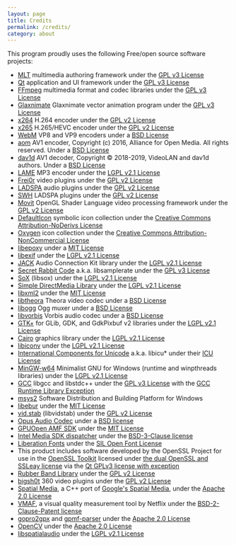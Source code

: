 ```yaml
---
layout: page
title: Credits
permalink: /credits/
category: about
---
```


This program proudly uses the following Free/open source software
projects:

-   [MLT](http://www.mltframework.org/) multimedia authoring framework
    under the [GPL v3 License](http://www.gnu.org/licenses/gpl-3.0.html)
-   [Qt](http://qt-project.org/) application and UI framework under the
    [GPL v3 License](http://www.gnu.org/licenses/gpl-3.0.html)
-   [FFmpeg](http://www.ffmpeg.org/) multimedia format and codec
    libraries under the [GPL v3 License](http://www.gnu.org/licenses/gpl-3.0.html)
-   [Glaxnimate](https://glaxnimate.mattbas.org/) Glaxnimate vector animation program under the
    [GPL v3 License](http://www.gnu.org/licenses/gpl-3.0.html)
-   [x264](http://www.videolan.org/developers/x264.html) H.264 encoder
    under the [GPL v2 License](http://www.gnu.org/licenses/gpl-2.0.html)
-   [x265](http://x265.org/) H.265/HEVC encoder under the [GPL v2
    License](http://www.gnu.org/licenses/gpl-2.0.html)
-   [WebM](http://www.webmproject.org/) VP8 and VP9 encoders under a [BSD
    License](http://www.webmproject.org/license/software/)
-   [aom](https://aomedia.googlesource.com/aom/) AV1 encoder, Copyright (c) 2016, Alliance for Open Media. All rights reserved. Under a [BSD
    License](https://aomedia.googlesource.com/aom/+/refs/heads/master/LICENSE)
-   [dav1d](https://www.videolan.org/projects/dav1d.html) AV1 decoder, Copyright © 2018-2019, VideoLAN and dav1d authors. Under a [BSD
    License](https://code.videolan.org/videolan/dav1d/-/blob/master/COPYING)
-   [LAME](http://lame.sourceforge.net/) MP3 encoder under the [LGPL
    v2.1 License](http://www.gnu.org/licenses/lgpl-2.1.html)
-   [Frei0r](http://www.dyne.org/software/frei0r/) video plugins under
    the [GPL v2 License](http://www.gnu.org/licenses/gpl-2.0.html)
-   [LADSPA](http://www.ladspa.org/) audio plugins under the [GPL v2
    License](http://www.gnu.org/licenses/gpl-2.0.html)
-   [SWH](https://github.com/swh/ladspa) LADSPA plugins under the [GPL v2
    License](http://www.gnu.org/licenses/gpl-2.0.html)
-   [Movit](http://git.sesse.net/movit/) OpenGL Shader Language video
    processing framework under the [GPL v2
    License](http://www.gnu.org/licenses/gpl-2.0.html)
-   [DefaultIcon](http://www.defaulticon.com/) symbolic icon collection
    under the [Creative Commons Attribution-NoDerivs
    License](http://creativecommons.org/licenses/by-nd/3.0/legalcode)
-   [Oxygen](http://www.oxygen-icons.org/) icon collection under the
    [Creative Commons Attribution-NonCommercial
    License](http://creativecommons.org/licenses/by-nc/2.5/legalcode)
-   [libepoxy](https://github.com/anholt/libepoxy) under a [MIT
    License](https://raw.githubusercontent.com/anholt/libepoxy/master/COPYING)
-   [libexif](http://libexif.sourceforge.net/) under the [LGPL v2.1
    License](http://www.gnu.org/licenses/lgpl-2.1.html)
-   [JACK](http://jackaudio.org/) Audio Connection Kit library under the
    [LGPL v2.1 License](http://www.gnu.org/licenses/lgpl-2.1.html)
-   [Secret Rabbit Code](http://www.mega-nerd.com/SRC/) a.k.a.
    libsamplerate under the [GPL v3
    License](http://www.gnu.org/licenses/gpl-3.0.html)
-   [SoX](http://sox.sourceforge.net/) (libsox) under the [LGPL v2.1
    License](http://www.gnu.org/licenses/lgpl-2.1.html)
-   [Simple DirectMedia Library](http://www.libsdl.org/) under the
    [LGPL v2.1 License](http://www.gnu.org/licenses/lgpl-2.1.html)
-   [libxml2](http://www.xmlsoft.org/) under the [MIT
    License](http://opensource.org/licenses/mit-license.php)
-   [libtheora](http://www.theora.org/) Theora video codec under a [BSD
    License](https://svn.xiph.org/trunk/theora/LICENSE)
-   [libogg](http://xiph.org/ogg/) Ogg muxer under a [BSD
    License](http://www.xiph.org/licenses/bsd/)
-   [libvorbis](http://xiph.org/vorbis/) Vorbis audio codec under a [BSD
    License](http://www.xiph.org/licenses/bsd/)
-   [GTK+](http://www.gtk.org/) for GLib, GDK, and GdkPixbuf v2
    libraries under the [LGPL v2.1
    License](http://www.gnu.org/licenses/lgpl-2.1.html)
-   [Cairo](http://cairographics.org/) graphics library under the [LGPL
    v2.1 License](http://www.gnu.org/licenses/lgpl-2.1.html)
-   [libiconv](http://www.gnu.org/software/libiconv/) under the [LGPL
    v2.1 License](http://www.gnu.org/licenses/lgpl-2.1.html)
-   [International Components for
    Unicode](http://site.icu-project.org/) a.k.a. libicu\* under their
    [ICU
    License](http://source.icu-project.org/repos/icu/icu/trunk/license.html)
-   [MinGW-w64](http://mingw-w64.sourceforge.net/) Minimalist GNU for
    Windows (runtime and winpthreads libraries) under the [LGPL v2.1
    License](http://www.gnu.org/licenses/lgpl-2.1.html)
-   [GCC](http://gcc.gnu.org/) libgcc and libstdc++ under the [GPL v3
    License](http://www.gnu.org/licenses/gpl-3.0.html) with the [GCC
    Runtime Library
    Exception](http://gcc.gnu.org/onlinedocs/libstdc++/manual/license.html)
-   [msys2](https://www.msys2.org/) Software Distribution and Building Platform for Windows
-   [libebur](https://github.com/jiixyj/libebur128) under the [MIT
    License](http://opensource.org/licenses/mit-license.php)
-   [vid.stab](https://github.com/georgmartius/vid.stab) (libvidstab)
    under the [GPL v2 License](http://www.gnu.org/licenses/gpl-2.0.html)
-   [Opus Audio Codec](http://www.opus-codec.org/) under a [BSD
    license](http://www.opus-codec.org/license/)
-   [GPUOpen AMF SDK](https://github.com/GPUOpen-LibrariesAndSDKs/AMF) under the [MIT
    License](http://opensource.org/licenses/mit-license.php)
-   [Intel Media SDK dispatcher](https://github.com/lu-zero/mfx_dispatch) under the [BSD-3-Clause license](https://raw.githubusercontent.com/lu-zero/mfx_dispatch/master/LICENSE)
-   [Liberation Fonts](https://github.com/liberationfonts/liberation-fonts) under
    the [SIL Open Font License](https://raw.githubusercontent.com/liberationfonts/liberation-fonts/master/LICENSE)
-   This product includes software developed by the OpenSSL Project for use in
the [OpenSSL Toolkit](http://www.openssl.org/) licensed under [the dual OpenSSL
and SSLeay license](https://www.openssl.org/source/license-openssl-ssleay.txt)
via the [Qt GPLv3 license with
exception](https://doc.qt.io/qt-5.9/qtnetwork-index.html#licenses-and-attributions)
-   [Rubber Band Library](https://breakfastquay.com/rubberband/) under the
    [GPL v2 License](http://www.gnu.org/licenses/gpl-2.0.html)
-   [bigsh0t](https://bitbucket.org/leo_sutic/bigsh0t) 360 video plugins under the [GPL v2
    License](http://www.gnu.org/licenses/gpl-2.0.html)
-   [Spatial Media](https://github.com/VarolOkan/spatial-media), a C++ port of [Google's Spatial
    Media](https://github.com/google/spatial-media), under the [Apache 2.0 License](http://www.apache.org/licenses/LICENSE-2.0)
-   [VMAF](https://github.com/Netflix/vmaf), a visual quality measurement tool by Netflix under the [BSD-2-Clause-Patent license](https://raw.githubusercontent.com/Netflix/vmaf/master/LICENSE)
-   [gopro2gpx](https://github.com/NetworkAndSoftware/gopro2gpx) and [gpmf-parser](https://github.com/gopro/gpmf-parser)
    under the [Apache 2.0 License](http://www.apache.org/licenses/LICENSE-2.0)
-   [OpenCV](https://opencv.org) under the [Apache 2.0 License](http://www.apache.org/licenses/LICENSE-2.0)
-   [libspatialaudio](https://github.com/videolabs/libspatialaudio) under the [LGPL v2.1
    License](http://www.gnu.org/licenses/lgpl-2.1.html)
